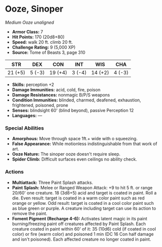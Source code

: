 # Ooze, Sinoper

*Medium* *Ooze* *unaligned*

- **Armor Class:** 7
- **Hit Points:** 170 (20d8+80)
- **Speed:** walk 20 ft. climb 20 ft.
- **Challenge Rating:** 9 (5,000 XP)
- **Source:** Tome of Beasts 3, page 310

| STR | DEX | CON | INT | WIS | CHA |
| --- | --- | --- | --- | --- | --- |
| 21 (+5) | 5 (-3) | 19 (+4) | 3 (-4) | 14 (+2) | 4 (-3) |

- **Skills:** perception +2
- **Damage Immunities:** acid, cold, fire, poison
- **Damage Resistances:** nonmagic B/P/S weapons
- **Condition Immunities:** blinded, charmed, deafened, exhaustion, frightened, poisoned, prone
- **Senses:** blindsight 60' (blind beyond), passive Perception 12
- **Languages:** —

### Special Abilities

- **Amorphous:** Move through space 1ft.+ wide with o squeezing.
- **False Appearance:** While motionless indistinguishable from that work of art.
- **Ooze Nature:** The sinoper ooze doesn't require sleep.
- **Spider Climb:** Difficult surfaces even ceilings no ability check.

### Actions

- **Multiattack:** Three Paint Splash attacks.
- **Paint Splash:** Melee or Ranged Weapon Attack: +9 to hit 5 ft. or range 20/60' one creature. 18 (3d8+5) acid and target is coated in paint. Roll a die. Even result: target is coated in a warm color paint such as red orange or yellow. Odd result: target is coated in a cool color paint such as blue green or purple. A creature including target can use its action to remove the paint.
- **Foment Pigment (Recharge 4-6):** Activates latent magic in its paint burning/freezing paint off creatures affected by Paint Splash. Each creature coated in paint within 60' of it: 35 (10d6) cold (if coated in cool color) or fire (warm color) and poisoned 1 min (DC 16 Con half damage and isn't poisoned). Each affected creature no longer coated in paint.


